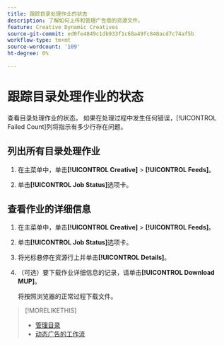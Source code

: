 ```yaml
---
title: 跟踪目录处理作业的状态
description: 了解如何上传和管理广告商的资源文件。
feature: Creative Dynamic Creatives
source-git-commit: ed0fe4849c1db933f1c68a49fc848acd7c74af5b
workflow-type: tm+mt
source-wordcount: '109'
ht-degree: 0%

---
```


# 跟踪目录处理作业的状态

查看目录处理作业的状态。 如果在处理过程中发生任何错误，[!UICONTROL Failed Count]列将指示有多少行存在问题。

<!-- Validate and reword:

By clicking on "View Failure" on the right, you can see further details about the error. The most common errors are "Image processing error" where there is a missing image asset, or "Duplicate partnum" where the unique column has a non-unique name that is referenced in another feed or within the same feed file.

-->

## 列出所有目录处理作业

1. 在主菜单中，单击&#x200B;**[!UICONTROL Creative]** > **[!UICONTROL Feeds]**。

1. 单击&#x200B;**[!UICONTROL Job Status]**&#x200B;选项卡。

## 查看作业的详细信息

1. 在主菜单中，单击&#x200B;**[!UICONTROL Creative]** > **[!UICONTROL Feeds]**。

1. 单击&#x200B;**[!UICONTROL Job Status]**&#x200B;选项卡。

1. 将光标悬停在资源行上并单击&#x200B;**[!UICONTROL Details]**。

1. （可选）要下载作业详细信息的记录，请单击&#x200B;**[!UICONTROL Download MUP]**。<!-- What does this mean? -->

   将按照浏览器的正常过程下载文件。

>[!MORELIKETHIS]
>
>* [管理目录](/help/creative/feeds/catalog-manage.md)
>* [动态广告的工作流](/help/creative/introduction/workflow-dynamic-ads.md)
